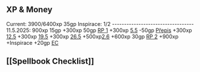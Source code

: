 ## XP & Money
Current: 3900/6400xp 35gp 
Inspirace: 1/2
\-\-\-\-\-\-\-\-\-\-\-\-\-\-\-\-\-\-\-\-\-\-\-\-\-\-\-\-\--\-\-\-\-
11.5.2025: 900xp 15gp
+300xp 50gp [RP 1](https://discord.com/channels/1038480306593861692/1137068966091690095/1370838499938537492)
+300xp [5.5](https://discord.com/channels/1038480306593861692/1038553687016095875/1370821445730701414)
-50gp [Přepis](https://discord.com/channels/1038480306593861692/1093454275771908187/1371897020478001253)
+300xp [12.5](https://discord.com/channels/1038480306593861692/1038553687016095875/1372500096796590202)
+300xp [19.5](https://discord.com/channels/1038480306593861692/1038553687016095875/1373942653908946966)
+300xp [26.5](https://discord.com/channels/1038480306593861692/1038553687016095875/1376663210387574836)
+500xp[2.6](https://discord.com/channels/1038480306593861692/1038553687016095875/1379141949394784266)
+600xp 30gp [RP 2](https://discord.com/channels/1038480306593861692/1137068966091690095/1379761005571342367)
+900xp +Inspirace +20gp [EC](https://discord.com/channels/1038480306593861692/1058341952887722057/1381261902830899350)


## [[Spellbook Checklist]]